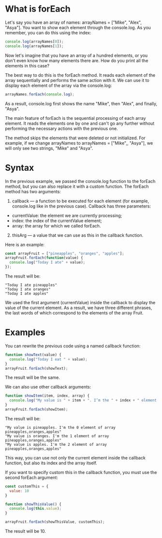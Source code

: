 # What is forEach
Let's say you have an array of names: arrayNames = ["Mike", "Alex", "Asya"]. You want to show each element through the console.log. As you remember, you can do this using the index:
```javascript
console.log(arrayNames[0]);
console.log(arrayNames[1]);
```
Now let's imagine that you have an array of a hundred elements, or you don't even know how many elements there are. How do you print all the elements in this case?

The best way to do this is the forEach method. It reads each element of the array sequentially and performs the same action with it. We can use it to display each element of the array via the console.log:
```javascript
arrayNames.forEach(console.log);
```
As a result, console.log first shows the name "Mike", then "Alex", and finally, "Asya".

The main feature of forEach is the sequential processing of each array element. It reads the elements one by one and can't go any further without performing the necessary actions with the previous one.

The method skips the elements that were deleted or not initialized. For example, if we change arrayNames to arrayNames = ["Mike",, "Asya"], we will only see two strings, "Mike" and "Asya".

# Syntax
In the previous example, we passed the console.log function to the forEach method, but you can also replace it with a custom function. The forEach method has two arguments:

1. callback — a function to be executed for each element (for example, console.log like in the previous case). Callback has three parameters:

- currentValue: the element we are currently processing;
- index: the index of the currentValue element;
- array: the array for which we called forEach.
2. thisArg — a value that we can use as this in the callback function.

Here is an example:
```javascript
const arrayFruit = ["pineapples", "oranges", "apples"];
arrayFruit.forEach(function(value) {
  console.log("Today I ate" + value);
});
```
The result will be:
```
"Today I ate pineapples"
"Today I ate oranges"
"Today I ate apples"
```
We used the first argument (currentValue) inside the callback to display the value of the current element. As a result, we have three different phrases, the last words of which correspond to the elements of the array Fruit.

# Examples
You can rewrite the previous code using a named callback function:
```javascript
function showText(value) {
  console.log("Today I eat " + value);
}
arrayFruit.forEach(showText);
```
The result will be the same.

We can also use other callback arguments:
```javascript
function showItem(item, index, array) {
  console.log("My value is " + item + ". I’m the " + index + " element of array " + array);
}
arrayFruit.forEach(showItem);
```
The result will be:
```
"My value is pineapples. I'm the 0 element of array pineapples,oranges,apples"
"My value is oranges. I'm the 1 element of array pineapples,oranges,apples"
"My value is apples. I'm the 2 element of array pineapples,oranges,apples"
```
This way, you can use not only the current element inside the callback function, but also its index and the array itself.

If you want to specify custom this in the callback function, you must use the second forEach argument:
```javascript
const customThis = {
  value: 10
}

function showThisValue() {
  console.log(this.value);
}

arrayFruit.forEach(showThisValue, customThis);
```
The result will be 10.
